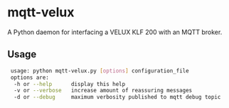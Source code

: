 # mqtt-velux
A Python daemon for interfacing a VELUX KLF 200 with an MQTT broker.

## Usage

```bash
 usage: python mqtt-velux.py [options] configuration_file
 options are:
  -h or --help      display this help
  -v or --verbose   increase amount of reassuring messages
  -d or --debug     maximum verbosity published to mqtt debug topic
```
